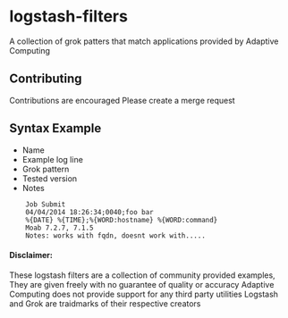 # logstash-filters
A collection of grok patters that match applications provided by Adaptive Computing

## Contributing

Contributions are encouraged
Please create a merge request


## Syntax Example

- Name  
- Example log line  
- Grok pattern  
- Tested version  
- Notes   

```
    Job Submit
    04/04/2014 18:26:34;0040;foo bar
    %{DATE} %{TIME};%{WORD:hostname} %{WORD:command}
    Moab 7.2.7, 7.1.5
    Notes: works with fqdn, doesnt work with.....
```

#### Disclaimer: 

These logstash filters are a collection of community provided examples,
They are given freely with no guarantee of quality or accuracy
Adaptive Computing does not provide support for any third party utilities
Logstash and Grok are traidmarks of their respective creators